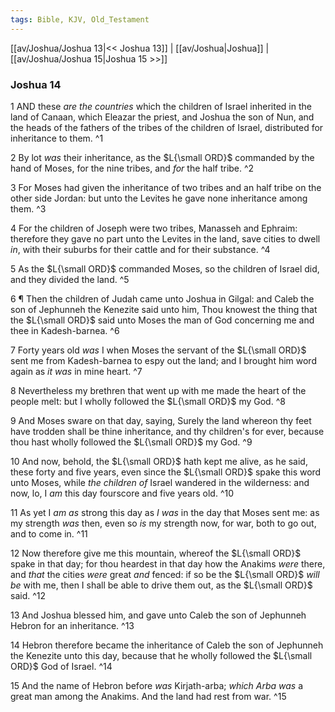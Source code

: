 ```yaml
---
tags: Bible, KJV, Old_Testament
---
```


[[av/Joshua/Joshua 13|<< Joshua 13]] | [[av/Joshua|Joshua]] | [[av/Joshua/Joshua 15|Joshua 15 >>]]

### Joshua 14

1 AND these _are_ _the_ _countries_ which the children of Israel inherited in the land of Canaan, which Eleazar the priest, and Joshua the son of Nun, and the heads of the fathers of the tribes of the children of Israel, distributed for inheritance to them. ^1

2 By lot _was_ their inheritance, as the $L{\small ORD}$ commanded by the hand of Moses, for the nine tribes, and _for_ the half tribe. ^2

3 For Moses had given the inheritance of two tribes and an half tribe on the other side Jordan: but unto the Levites he gave none inheritance among them. ^3

4 For the children of Joseph were two tribes, Manasseh and Ephraim: therefore they gave no part unto the Levites in the land, save cities to dwell _in_, with their suburbs for their cattle and for their substance. ^4

5 As the $L{\small ORD}$ commanded Moses, so the children of Israel did, and they divided the land. ^5

6 ¶ Then the children of Judah came unto Joshua in Gilgal: and Caleb the son of Jephunneh the Kenezite said unto him, Thou knowest the thing that the $L{\small ORD}$ said unto Moses the man of God concerning me and thee in Kadesh-barnea. ^6

7 Forty years old _was_ I when Moses the servant of the $L{\small ORD}$ sent me from Kadesh-barnea to espy out the land; and I brought him word again as _it_ _was_ in mine heart. ^7

8 Nevertheless my brethren that went up with me made the heart of the people melt: but I wholly followed the $L{\small ORD}$ my God. ^8

9 And Moses sware on that day, saying, Surely the land whereon thy feet have trodden shall be thine inheritance, and thy children's for ever, because thou hast wholly followed the $L{\small ORD}$ my God. ^9

10 And now, behold, the $L{\small ORD}$ hath kept me alive, as he said, these forty and five years, even since the $L{\small ORD}$ spake this word unto Moses, while _the_ _children_ _of_ Israel wandered in the wilderness: and now, lo, I _am_ this day fourscore and five years old. ^10

11 As yet I _am_ _as_ strong this day as _I_ _was_ in the day that Moses sent me: as my strength _was_ then, even so _is_ my strength now, for war, both to go out, and to come in. ^11

12 Now therefore give me this mountain, whereof the $L{\small ORD}$ spake in that day; for thou heardest in that day how the Anakims _were_ there, and _that_ the cities _were_ great _and_ fenced: if so be the $L{\small ORD}$ _will_ _be_ with me, then I shall be able to drive them out, as the $L{\small ORD}$ said. ^12

13 And Joshua blessed him, and gave unto Caleb the son of Jephunneh Hebron for an inheritance. ^13

14 Hebron therefore became the inheritance of Caleb the son of Jephunneh the Kenezite unto this day, because that he wholly followed the $L{\small ORD}$ God of Israel. ^14

15 And the name of Hebron before _was_ Kirjath-arba; _which_ _Arba_ _was_ a great man among the Anakims. And the land had rest from war. ^15
